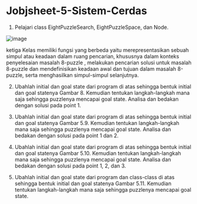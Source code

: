 # Jobjsheet-5-Sistem-Cerdas

1.	Pelajari class EightPuzzleSearch, EightPuzzleSpace, dan Node. 

 ![image](https://github.com/bagasnghr10/Jobjsheet-5-Sistem-Cerdas/assets/143892102/76231f09-6d16-4439-aa86-5e9b6856bc4b)

ketiga Kelas memiliki fungsi yang berbeda yaitu merepresentasikan sebuah simpul atau keadaan dalam ruang pencarian, khususnya dalam konteks penyelesaian masalah 8-puzzle , melakukan pencarian solusi untuk masalah 8-puzzle dan mendefinisikan keadaan awal dan tujuan dalam masalah 8-puzzle, serta menghasilkan simpul-simpul selanjutnya.

2.	Ubahlah initial dan goal state dari program di atas sehingga bentuk initial dan goal statenya Gambar 8. Kemudian tentukan langkah-langkah mana saja sehingga puzzlenya mencapai goal state. Analisa dan bedakan dengan solusi pada point 1. 
 
3.	Ubahlah initial dan goal state dari program di atas sehingga bentuk initial dan goal statenya Gambar 5.9. Kemudian tentukan langkah-langkah mana saja sehingga puzzlenya mencapai goal state. Analisa dan bedakan dengan solusi pada point 1 dan 2. 
 
4.	Ubahlah initial dan goal state dari program di atas sehingga bentuk initial dan goal statenya Gambar 5.10. Kemudian tentukan langkah-langkah mana saja sehingga puzzlenya mencapai goal state. Analisa dan bedakan dengan solusi pada point 1, 2, dan 3. 
 
5.	Ubahlah initial dan goal state dari program dan class-class di atas sehingga bentuk initial dan goal statenya Gambar 5.11. Kemudian tentukan langkah-langkah mana saja sehingga puzzlenya mencapai goal state.
